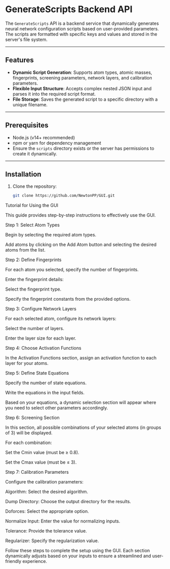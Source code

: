 # GenerateScripts Backend API

The `GenerateScripts` API is a backend service that dynamically generates neural network configuration scripts based on user-provided parameters. The scripts are formatted with specific keys and values and stored in the server's file system.

---

## Features

- **Dynamic Script Generation**: Supports atom types, atomic masses, fingerprints, screening parameters, network layers, and calibration parameters.
- **Flexible Input Structure**: Accepts complex nested JSON input and parses it into the required script format.
- **File Storage**: Saves the generated script to a specific directory with a unique filename.

---

## Prerequisites

- Node.js (v14+ recommended)
- npm or yarn for dependency management
- Ensure the `scripts` directory exists or the server has permissions to create it dynamically.

---

## Installation

1. Clone the repository:
   ```bash
   git clone https://github.com/NewtonPP/GUI.git


Tutorial for Using the GUI

This guide provides step-by-step instructions to effectively use the GUI.

Step 1: Select Atom Types

Begin by selecting the required atom types.

Add atoms by clicking on the Add Atom button and selecting the desired atoms from the list.

Step 2: Define Fingerprints

For each atom you selected, specify the number of fingerprints.

Enter the fingerprint details:

Select the fingerprint type.

Specify the fingerprint constants from the provided options.

Step 3: Configure Network Layers

For each selected atom, configure its network layers:

Select the number of layers.

Enter the layer size for each layer.

Step 4: Choose Activation Functions

In the Activation Functions section, assign an activation function to each layer for your atoms.

Step 5: Define State Equations

Specify the number of state equations.

Write the equations in the input fields.

Based on your equations, a dynamic selection section will appear where you need to select other parameters accordingly.

Step 6: Screening Section

In this section, all possible combinations of your selected atoms (in groups of 3) will be displayed.

For each combination:

Set the Cmin value (must be ≥ 0.8).

Set the Cmax value (must be ≤ 3).

Step 7: Calibration Parameters

Configure the calibration parameters:

Algorithm: Select the desired algorithm.

Dump Directory: Choose the output directory for the results.

Doforces: Select the appropriate option.

Normalize Input: Enter the value for normalizing inputs.

Tolerance: Provide the tolerance value.

Regularizer: Specify the regularization value.

Follow these steps to complete the setup using the GUI. Each section dynamically adjusts based on your inputs to ensure a streamlined and user-friendly experience.


